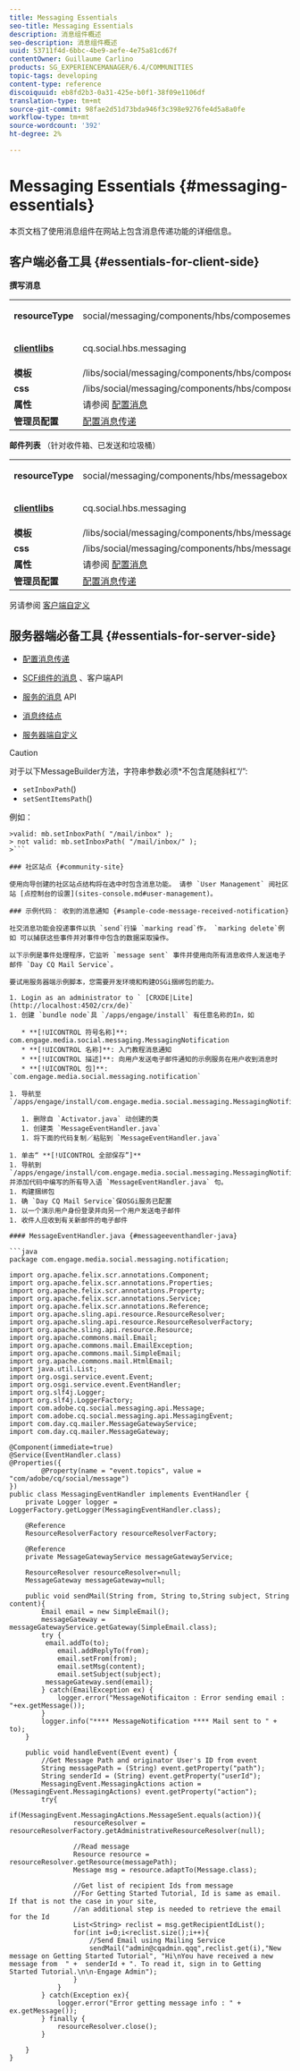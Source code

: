 ```yaml
---
title: Messaging Essentials
seo-title: Messaging Essentials
description: 消息组件概述
seo-description: 消息组件概述
uuid: 53711f4d-6bbc-4be9-aefe-4e75a81cd67f
contentOwner: Guillaume Carlino
products: SG_EXPERIENCEMANAGER/6.4/COMMUNITIES
topic-tags: developing
content-type: reference
discoiquuid: eb8fd2b3-0a31-425e-b0f1-38f09e1106df
translation-type: tm+mt
source-git-commit: 98fae2d51d73bda946f3c398e9276fe4d5a8a0fe
workflow-type: tm+mt
source-wordcount: '392'
ht-degree: 2%

---
```



# Messaging Essentials {#messaging-essentials}

本页文档了使用消息组件在网站上包含消息传递功能的详细信息。

## 客户端必备工具 {#essentials-for-client-side}

**撰写消息**

<table> 
 <tbody> 
  <tr> 
   <td> <strong>resourceType</strong></td> 
   <td><p>social/messaging/components/hbs/composemessage</p> </td> 
  </tr> 
  <tr> 
   <td> <a href="client-customize.md#clientlibs-for-scf"><strong>clientlibs</strong></a></td> 
   <td><p>cq.social.hbs.messaging</p> </td> 
  </tr> 
  <tr> 
   <td> <strong>模板</strong></td> 
   <td>/libs/social/messaging/components/hbs/composemessage/composemessage.hbs</td> 
  </tr> 
  <tr> 
   <td><strong>css</strong></td> 
   <td>/libs/social/messaging/components/hbs/composemessage/clientlibs/composemessage.css</td> 
  </tr> 
  <tr> 
   <td><strong>属性</strong></td> 
   <td>请参阅 <a href="configure-messaging.md">配置消息</a></td> 
  </tr> 
  <tr> 
   <td><strong>管理员配置</strong></td> 
   <td><a href="messaging.md">配置消息传递</a></td> 
  </tr> 
 </tbody> 
</table>

**邮件列表** （针对收件箱、已发送和垃圾桶）

<table> 
 <tbody> 
  <tr> 
   <td> <strong>resourceType</strong></td> 
   <td><p>social/messaging/components/hbs/messagebox</p> </td> 
  </tr> 
  <tr> 
   <td> <a href="client-customize.md#clientlibs-for-scf"><strong>clientlibs</strong></a></td> 
   <td><p>cq.social.hbs.messaging</p> </td> 
  </tr> 
  <tr> 
   <td> <strong>模板</strong></td> 
   <td>/libs/social/messaging/components/hbs/messagebox/messagebox.hbs</td> 
  </tr> 
  <tr> 
   <td><strong>css</strong></td> 
   <td>/libs/social/messaging/components/hbs/messagebox/clientlibs/messagebox.css</td> 
  </tr> 
  <tr> 
   <td><strong>属性</strong></td> 
   <td>请参阅 <a href="configure-messaging.md">配置消息</a></td> 
  </tr> 
  <tr> 
   <td><strong>管理员配置</strong></td> 
   <td><a href="messaging.md">配置消息传递</a></td> 
  </tr> 
 </tbody> 
</table>

另请参阅 [客户端自定义](client-customize.md)

## 服务器端必备工具 {#essentials-for-server-side}

* [配置消息传递](configure-messaging.md)

* [SCF组件的消息](https://helpx.adobe.com/experience-manager/6-4/sites/developing/using/reference-materials/javadoc/com/adobe/cq/social/messaging/client/api/package-summary.html) 、客户端API

* [服务的消息](https://helpx.adobe.com/experience-manager/6-4/sites/developing/using/reference-materials/javadoc/com/adobe/cq/social/messaging/api/package-summary.html) API

* [消息终结点](https://helpx.adobe.com/experience-manager/6-4/sites/developing/using/reference-materials/javadoc/com/adobe/cq/social/messaging/client/endpoints/package-summary.html)

* [服务器端自定义](server-customize.md)

>[!CAUTION]
>
>对于以下MessageBuilder方法，字符串参数必须*不包含尾随斜杠“/”:
>
>* `setInboxPath`()
>* `setSentItemsPath`()

>
>
例如：
>
>
```
>valid: mb.setInboxPath( "/mail/inbox" );
> not valid: mb.setInboxPath( "/mail/inbox/" );
>```

### 社区站点 {#community-site}

使用向导创建的社区站点结构将在选中时包含消息功能。 请参 `User Management` 阅社区站 [点控制台的设置](sites-console.md#user-management)。

### 示例代码： 收到的消息通知 {#sample-code-message-received-notification}

社交消息功能会投递事件以执 `send`行操 `marking read`作， `marking delete`例如 可以捕获这些事件并对事件中包含的数据采取操作。

以下示例是事件处理程序，它监听 `message sent` 事件并使用向所有消息收件人发送电子邮件 `Day CQ Mail Service`。

要试用服务器端示例脚本，您需要开发环境和构建OSGi捆绑包的能力。

1. Login as an administrator to ` [CRXDE|Lite](http://localhost:4502/crx/de)`
1. 创建 `bundle node`具 `/apps/engage/install` 有任意名称的In，如

   * **[!UICONTROL 符号名称]**: com.engage.media.social.messaging.MessagingNotification
   * **[!UICONTROL 名称]**: 入门教程消息通知
   * **[!UICONTROL 描述]**: 向用户发送电子邮件通知的示例服务在用户收到消息时
   * **[!UICONTROL 包]**: `com.engage.media.social.messaging.notification`

1. 导航至 `/apps/engage/install/com.engage.media.social.messaging.MessagingNotification/src/main/java/com/engage/media/social/messaging/notification`

   1. 删除自 `Activator.java` 动创建的类
   1. 创建类 `MessageEventHandler.java`
   1. 将下面的代码复制／粘贴到 `MessageEventHandler.java`

1. 单击“ **[!UICONTROL 全部保存”]**
1. 导航到 `/apps/engage/install/com.engage.media.social.messaging.MessagingNotification/com.engage.media.social.messaging.MessagingNotification.bnd` 并添加代码中编写的所有导入语 `MessageEventHandler.java` 句。
1. 构建捆绑包
1. 确 `Day CQ Mail Service`保OSGi服务已配置
1. 以一个演示用户身份登录并向另一个用户发送电子邮件
1. 收件人应收到有关新邮件的电子邮件

#### MessageEventHandler.java {#messageeventhandler-java}

```java
package com.engage.media.social.messaging.notification;

import org.apache.felix.scr.annotations.Component;
import org.apache.felix.scr.annotations.Properties;
import org.apache.felix.scr.annotations.Property;
import org.apache.felix.scr.annotations.Service;
import org.apache.felix.scr.annotations.Reference;
import org.apache.sling.api.resource.ResourceResolver;
import org.apache.sling.api.resource.ResourceResolverFactory;
import org.apache.sling.api.resource.Resource;
import org.apache.commons.mail.Email;
import org.apache.commons.mail.EmailException;
import org.apache.commons.mail.SimpleEmail;
import org.apache.commons.mail.HtmlEmail;
import java.util.List;
import org.osgi.service.event.Event;
import org.osgi.service.event.EventHandler;
import org.slf4j.Logger;
import org.slf4j.LoggerFactory;
import com.adobe.cq.social.messaging.api.Message;
import com.adobe.cq.social.messaging.api.MessagingEvent;
import com.day.cq.mailer.MessageGatewayService;
import com.day.cq.mailer.MessageGateway;

@Component(immediate=true)
@Service(EventHandler.class)
@Properties({
        @Property(name = "event.topics", value = "com/adobe/cq/social/message")
})
public class MessagingEventHandler implements EventHandler {
    private Logger logger = LoggerFactory.getLogger(MessagingEventHandler.class);

    @Reference
    ResourceResolverFactory resourceResolverFactory;

    @Reference
    private MessageGatewayService messageGatewayService;

    ResourceResolver resourceResolver=null;
    MessageGateway messageGateway=null;

    public void sendMail(String from, String to,String subject, String content){
        Email email = new SimpleEmail();
        messageGateway = messageGatewayService.getGateway(SimpleEmail.class);
        try {
         email.addTo(to);
            email.addReplyTo(from);
            email.setFrom(from);
            email.setMsg(content);
            email.setSubject(subject);
         messageGateway.send(email);
        } catch(EmailException ex) {
            logger.error("MessageNotificaiton : Error sending email : "+ex.getMessage());
        }
        logger.info("**** MessageNotification **** Mail sent to " + to);
    }

    public void handleEvent(Event event) {
        //Get Message Path and originator User's ID from event
        String messagePath = (String) event.getProperty("path");
        String senderId = (String) event.getProperty("userId");
        MessagingEvent.MessagingActions action = (MessagingEvent.MessagingActions) event.getProperty("action");
        try{
            if(MessagingEvent.MessagingActions.MessageSent.equals(action)){
                resourceResolver = resourceResolverFactory.getAdministrativeResourceResolver(null);

                //Read message
                Resource resource = resourceResolver.getResource(messagePath);
                Message msg = resource.adaptTo(Message.class);

                //Get list of recipient Ids from message
                //For Getting Started Tutorial, Id is same as email. If that is not the case in your site, 
                //an additional step is needed to retrieve the email for the Id
                List<String> reclist = msg.getRecipientIdList();
                for(int i=0;i<reclist.size();i++){
                    //Send Email using Mailing Service
                    sendMail("admin@cqadmin.qqq",reclist.get(i),"New message on Getting Started Tutorial", "Hi\nYou have received a new message from  " +  senderId + ". To read it, sign in to Getting Started Tutorial.\n\n-Engage Admin");
                }
            }
        } catch(Exception ex){
            logger.error("Error getting message info : " + ex.getMessage());
        } finally {
            resourceResolver.close();
        }

    }
}
```


